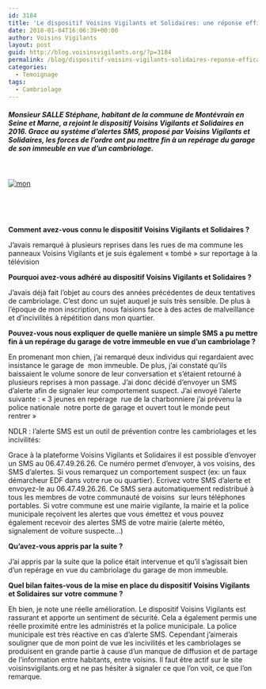 ```yaml
---
id: 3184
title: 'Le dispositif Voisins Vigilants et Solidaires: une réponse efficace contre les cambriolages'
date: 2018-01-04T16:06:39+00:00
author: Voisins Vigilants
layout: post
guid: http://blog.voisinsvigilants.org/?p=3184
permalink: /blog/dispositif-voisins-vigilants-solidaires-reponse-efficace-contre-les-cambriolages/
categories:
  - Temoignage
tags:
  - Cambriolage
---
```

##### Monsieur SALLE Stéphane, habitant de la commune de Montévrain en Seine et Marne, a rejoint le dispositif Voisins Vigilants et Solidaires en 2016. Grace au système d’alertes SMS, proposé par Voisins Vigilants et Solidaires, les forces de l’ordre ont pu mettre fin à un repérage du garage de son immeuble en vue d’un cambriolage.

&nbsp;

[<img class="aligncenter wp-image-3186 size-full" src="./../../images/2018/01/mon.jpg" alt="mon" />](./../../images/2018/01/mon.jpg)

&nbsp;

&nbsp;

**Comment avez-vous connu le dispositif Voisins Vigilants et Solidaires ?**

J’avais remarqué à plusieurs reprises dans les rues de ma commune les panneaux Voisins Vigilants et je suis également « tombé » sur reportage à la télévision

**Pourquoi avez-vous adhéré au dispositif Voisins Vigilants et Solidaires ?**

J’avais déjà fait l’objet au cours des années précédentes de deux tentatives de cambriolage. C’est donc un sujet auquel je suis très sensible. De plus à l’époque de mon inscription, nous faisions face à des actes de malveillance et d’incivilités à répétition dans mon quartier.

**Pouvez-vous nous expliquer de quelle manière un simple SMS a pu mettre fin à un repérage du garage de votre immeuble en vue d’un cambriolage ?**

En promenant mon chien, j’ai remarqué deux individus qui regardaient avec insistance le garage de  mon immeuble. De plus, j’ai constaté qu’ils baissaient le volume sonore de leur conversation et s’étaient retourné à plusieurs reprises à mon passage. J’ai donc décidé d’envoyer un SMS d’alerte afin de signaler leur comportement suspect. J’ai envoyé l’alerte suivante : « 3 jeunes en repérage  rue de la charbonniere j&rsquo;ai prévenu la police nationale  notre porte de garage et ouvert tout le monde peut rentrer »

NDLR : l’alerte SMS est un outil de prévention contre les cambriolages et les incivilités:

Grace à la plateforme Voisins Vigilants et Solidaires il est possible d’envoyer un SMS au 06.47.49.26.26. Ce numéro permet d&rsquo;envoyer, à vos voisins, des SMS d&rsquo;alertes. Si vous remarquez un comportement suspect (ex: un faux démarcheur EDF dans votre rue ou quartier). Ecrivez votre SMS d&rsquo;alerte et envoyez-le au 06.47.49.26.26. Ce SMS sera automatiquement redistribué à tous les membres de votre communauté de voisins  sur leurs téléphones portables. Si votre commune est une mairie vigilante, la mairie et la police municipale reçoivent les alertes que vous émettez et vous pouvez également recevoir des alertes SMS de votre mairie (alerte météo, signalement de voiture suspecte&#8230;)

**Qu’avez-vous appris par la suite ?**

J’ai appris par la suite que la police était intervenue et qu’il s’agissait bien d’un repérage en vue du cambriolage du garage de mon immeuble.

**Quel bilan faites-vous de la mise en place du dispositif Voisins Vigilants et Solidaires sur votre commune ?**

Eh bien, je note une réelle amélioration. Le dispositif Voisins Vigilants est rassurant et apporte un sentiment de sécurité. Cela a également permis une réelle proximité entre les administrés et la police municipale. La police municipale est très réactive en cas d’alerte SMS. Cependant j’aimerais souligner que de mon point de vue les incivilités et les cambriolages se produisent en grande partie à cause d’un manque de diffusion et de partage de l’information entre habitants, entre voisins. Il faut être actif sur le site voisinsvigilants.org et ne pas hésiter à signaler ce que l’on voit, ce que l’on remarque.

&nbsp;
